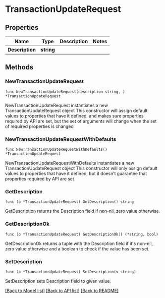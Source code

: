 # TransactionUpdateRequest

## Properties

Name | Type | Description | Notes
------------ | ------------- | ------------- | -------------
**Description** | **string** |  | 

## Methods

### NewTransactionUpdateRequest

`func NewTransactionUpdateRequest(description string, ) *TransactionUpdateRequest`

NewTransactionUpdateRequest instantiates a new TransactionUpdateRequest object
This constructor will assign default values to properties that have it defined,
and makes sure properties required by API are set, but the set of arguments
will change when the set of required properties is changed

### NewTransactionUpdateRequestWithDefaults

`func NewTransactionUpdateRequestWithDefaults() *TransactionUpdateRequest`

NewTransactionUpdateRequestWithDefaults instantiates a new TransactionUpdateRequest object
This constructor will only assign default values to properties that have it defined,
but it doesn't guarantee that properties required by API are set

### GetDescription

`func (o *TransactionUpdateRequest) GetDescription() string`

GetDescription returns the Description field if non-nil, zero value otherwise.

### GetDescriptionOk

`func (o *TransactionUpdateRequest) GetDescriptionOk() (*string, bool)`

GetDescriptionOk returns a tuple with the Description field if it's non-nil, zero value otherwise
and a boolean to check if the value has been set.

### SetDescription

`func (o *TransactionUpdateRequest) SetDescription(v string)`

SetDescription sets Description field to given value.



[[Back to Model list]](../README.md#documentation-for-models) [[Back to API list]](../README.md#documentation-for-api-endpoints) [[Back to README]](../README.md)


